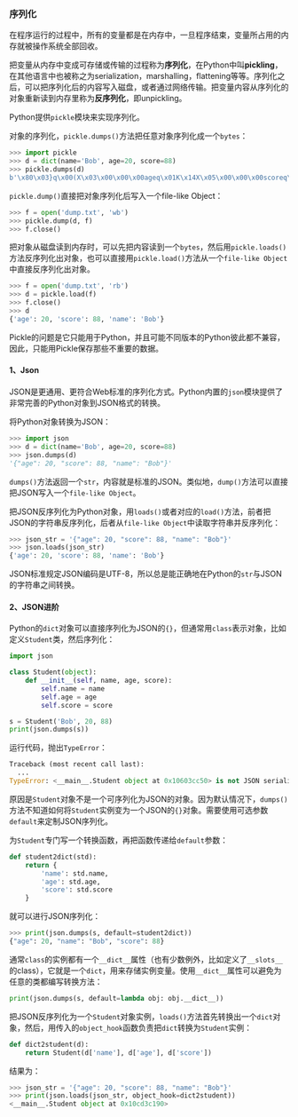 ### 序列化

在程序运行的过程中，所有的变量都是在内存中，一旦程序结束，变量所占用的内存就被操作系统全部回收。

把变量从内存中变成可存储或传输的过程称为**序列化**，在Python中叫**pickling**，在其他语言中也被称之为serialization，marshalling，flattening等等。序列化之后，可以把序列化后的内容写入磁盘，或者通过网络传输。把变量内容从序列化的对象重新读到内存里称为**反序列化**，即unpickling。

Python提供`pickle`模块来实现序列化。

对象的序列化，`pickle.dumps()`方法把任意对象序列化成一个`bytes`：

```python
>>> import pickle
>>> d = dict(name='Bob', age=20, score=88)
>>> pickle.dumps(d)
b'\x80\x03}q\x00(X\x03\x00\x00\x00ageq\x01K\x14X\x05\x00\x00\x00scoreq\x02KXX\x04\x00\x00\x00nameq\x03X\x03\x00\x00\x00Bobq\x04u.'
```

`pickle.dump()`直接把对象序列化后写入一个file-like Object：

```python
>>> f = open('dump.txt', 'wb')
>>> pickle.dump(d, f)
>>> f.close()
```

把对象从磁盘读到内存时，可以先把内容读到一个`bytes`，然后用`pickle.loads()`方法反序列化出对象，也可以直接用`pickle.load()`方法从一个`file-like Object`中直接反序列化出对象。

```python
>>> f = open('dump.txt', 'rb')
>>> d = pickle.load(f)
>>> f.close()
>>> d
{'age': 20, 'score': 88, 'name': 'Bob'}
```

Pickle的问题是它只能用于Python，并且可能不同版本的Python彼此都不兼容，因此，只能用Pickle保存那些不重要的数据。

#### 1、Json

JSON是更通用、更符合Web标准的序列化方式。Python内置的`json`模块提供了非常完善的Python对象到JSON格式的转换。

将Python对象转换为JSON：

```python
>>> import json
>>> d = dict(name='Bob', age=20, score=88)
>>> json.dumps(d)
'{"age": 20, "score": 88, "name": "Bob"}'
```

`dumps()`方法返回一个`str`，内容就是标准的JSON。类似地，`dump()`方法可以直接把JSON写入一个`file-like Object`。

把JSON反序列化为Python对象，用`loads()`或者对应的`load()`方法，前者把JSON的字符串反序列化，后者从`file-like Object`中读取字符串并反序列化：

```python
>>> json_str = '{"age": 20, "score": 88, "name": "Bob"}'
>>> json.loads(json_str)
{'age': 20, 'score': 88, 'name': 'Bob'}
```

JSON标准规定JSON编码是UTF-8，所以总是能正确地在Python的`str`与JSON的字符串之间转换。

#### 2、JSON进阶

Python的`dict`对象可以直接序列化为JSON的`{}`，但通常用`class`表示对象，比如定义`Student`类，然后序列化：

```python
import json

class Student(object):
    def __init__(self, name, age, score):
        self.name = name
        self.age = age
        self.score = score

s = Student('Bob', 20, 88)
print(json.dumps(s))
```

运行代码，抛出`TypeError`：

```python
Traceback (most recent call last):
  ...
TypeError: <__main__.Student object at 0x10603cc50> is not JSON serializable
```

原因是`Student`对象不是一个可序列化为JSON的对象。因为默认情况下，`dumps()`方法不知道如何将`Student`实例变为一个JSON的`{}`对象。需要使用可选参数`default`来定制JSON序列化。

为`Student`专门写一个转换函数，再把函数传递给`default`参数：

```python
def student2dict(std):
    return {
        'name': std.name,
        'age': std.age,
        'score': std.score
    }
```

就可以进行JSON序列化：

```python
>>> print(json.dumps(s, default=student2dict))
{"age": 20, "name": "Bob", "score": 88}
```

通常`class`的实例都有一个`__dict__`属性（也有少数例外，比如定义了`__slots__`的class），它就是一个`dict`，用来存储实例变量。使用`__dict__`属性可以避免为任意的类都编写转换方法：

```python
print(json.dumps(s, default=lambda obj: obj.__dict__))
```

把JSON反序列化为一个`Student`对象实例，`loads()`方法首先转换出一个`dict`对象，然后，用传入的`object_hook`函数负责把`dict`转换为`Student`实例：

```python
def dict2student(d):
    return Student(d['name'], d['age'], d['score'])
```

结果为：

```python
>>> json_str = '{"age": 20, "score": 88, "name": "Bob"}'
>>> print(json.loads(json_str, object_hook=dict2student))
<__main__.Student object at 0x10cd3c190>
```


